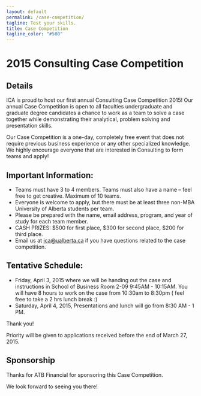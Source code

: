 ```yaml
---
layout: default
permalink: /case-competition/
tagline: Test your skills.
title: Case Competition
tagline_color: "#580"
---
```


# 2015 Consulting Case Competition

## Details

ICA is proud to host our first annual Consulting Case Competition 2015! Our annual Case Competition is open to all faculties undergraduate and graduate degree candidates a chance to work as a team to solve a case together while demonstrating their analytical, problem solving and presentation skills.

Our Case Competition is a one-day, completely free event that does not require previous business experience or any other specialized knowledge. We highly encourage everyone that are interested in Consulting to form teams and apply!

## Important Information:

* Teams must have 3 to 4 members. Teams must also have a name – feel free to get creative. Maximum of 10 teams.
* Everyone is welcome to apply, but there must be at least three non-MBA University of Alberta students per team.
* Please be prepared with the name, email address, program, and year of study for each team member.
* CASH PRIZES: $500 for first place, $300 for second place, $200 for third place.
* Email us at ica@ualberta.ca if you have questions related to the case competition.

## Tentative Schedule:
* Friday, April 3, 2015 where we will be handing out the case and instructions in School of Business Room 2-09 9:45AM - 10:15AM. You will have 8 hours to work on the case from 10:30am to 8:30pm ( feel free to take a 2 hrs lunch break :)
* Saturday, April 4, 2015, Presentations and lunch will go from 8:30 AM - 1 PM.

Thank you!

Priority will be given to applications received before the end of March 27, 2015.

## Sponsorship

Thanks for ATB Financial for sponsoring this Case Competition.

We look forward to seeing you there!
